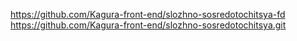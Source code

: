 
https://github.com/Kagura-front-end/slozhno-sosredotochitsya-fd
https://github.com/Kagura-front-end/slozhno-sosredotochitsya.git